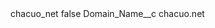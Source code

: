 <?xml version="1.0" encoding="UTF-8"?>
<CustomMetadata xmlns="http://soap.sforce.com/2006/04/metadata" xmlns:xsi="http://www.w3.org/2001/XMLSchema-instance" xmlns:xsd="http://www.w3.org/2001/XMLSchema">
    <label>chacuo_net</label>
    <protected>false</protected>
    <values>
        <field>Domain_Name__c</field>
        <value xsi:type="xsd:string">chacuo.net</value>
    </values>
</CustomMetadata>
